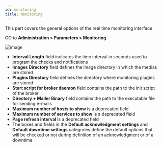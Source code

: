 ```yaml
---
id: monitoring
title: Monitoring
---
```


This part covers the general options of the real time monitoring interface.

GO to **Administration > Parameters > Monitoring**.

![image](assets/administrate/parameters-monitoring.png)

- **Interval Length** field indicates the time interval in seconds used to
program the checks and notifications
- **Images Directory** field defines the image directory in which the medias
are stored
- **Plugins Directory** field defines the directory where monitoring plugins
are stored
- **Start script for broker daemon** field contains the path to the init
script of the broker
- **Directory + Mailer Binary** field contains the path to the executable file
for sending e-mails
- **Maximum number of hosts to show** is a deprecated field
- **Maximum number of services to show** is a deprecated field
- **Page refresh interval** is a deprecated field
- The boxes and fields in the **Default acknowledgment settings** and
**Default downtime settings** categories define the default options that will
be checked or not during definition of an acknowledgment or of a downtime
